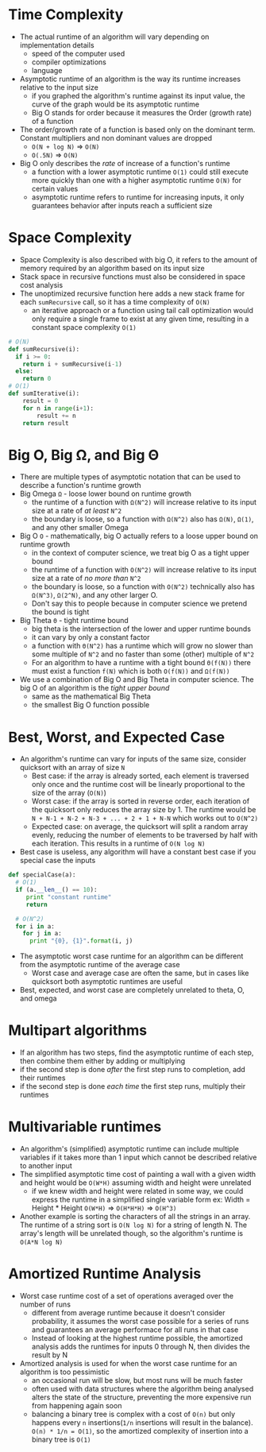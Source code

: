 # Time Complexity
- The actual runtime of an algorithm will vary depending on implementation details
  * speed of the computer used
  * compiler optimizations
  * language
- Asymptotic runtime of an algorithm is the way its runtime increases relative to the input size
  * if you graphed the algorithm's runtime against its input value, the curve of the graph would be its asymptotic runtime
  * Big O stands for order because it measures the Order (growth rate) of a function
- The order/growth rate of a function is based only on the dominant term. Constant multipliers and non dominant values are dropped
  * `O(N + log N)` => `O(N)`
  * `O(.5N)` => `O(N)`
- Big O only describes the _rate_ of increase of a function's runtime
  * a function with a lower asymptotic runtime `O(1)` could still execute more quickly than one with a higher asymptotic runtime  `O(N)` for certain values
  * asymptotic runtime refers to runtime for increasing inputs, it only guarantees behavior after inputs reach a sufficient size

# Space Complexity
- Space Complexity is also described with big O, it refers to the amount of memory required by an algorithm based on its input size
- Stack space in recursive functions must also be considered in space cost analysis
- The unoptimized recursive function here adds a new stack frame for each `sumRecursive` call, so it has a time complexity of `O(N)`
  * an iterative approach or a function using tail call optimization would only require a single frame to exist at any given time, resulting in a constant space complexity `O(1)`
```python
# O(N)
def sumRecursive(i):
  if i >= 0:
    return i + sumRecursive(i-1)
  else:
    return 0
# O(1)
def sumIterative(i):
    result = 0
    for n in range(i+1):
        result += n
    return result
```

# Big O, Big Ω, and Big Θ
- There are multiple types of asymptotic notation that can be used to describe a function's runtime growth
- Big Omega `Ω` - loose lower bound on runtime growth
  * the runtime of a function with `Ω(N^2)` will increase relative to its input size at a rate of _at least_ `N^2`
  * the boundary is loose, so a function with `Ω(N^2)` also has `Ω(N)`, `Ω(1)`, and any other smaller Omega
- Big O `O` - mathematically, big O actually refers to a loose upper bound on runtime growth
  * in the context of computer science, we treat big O as a tight upper bound
  * the runtime of a function with `O(N^2)` will increase relative to its input size at a rate of _no more than_ `N^2`
  * the boundary is loose, so a function with `O(N^2)` technically also has `Ω(N^3)`, `Ω(2^N)`, and any other larger O.
  * Don't say this to people because in computer science we pretend the bound is tight
- Big Theta `Θ` - tight runtime bound
  * big theta is the intersection of the lower and upper runtime bounds
  * it can vary by only a constant factor
  * a function with `Θ(N^2)` has a runtime which will grow no slower than some multiple of `N^2` and no faster than some (other) multiple of `N^2`
  * For an algorithm to have a runtime with a tight bound `Θ(f(N))` there must exist a function `f(N)` which is both `O(f(N))` and `Ω(f(N))`
- We use a combination of Big O and Big Theta in computer science. The big O of an algorithm is the _tight upper bound_
  * same as the mathematical Big Theta
  * the smallest Big O function possible

# Best, Worst, and Expected Case
- An algorithm's runtime can vary for inputs of the same size, consider quicksort with an array of size `N`
  * Best case: if the array is already sorted, each element is traversed only once and the runtime cost will be linearly proportional to the size of the array (`O(N)`)
  * Worst case: if the array is sorted in reverse order, each iteration of the quicksort only reduces the array size by 1. The runtime would be `N + N-1 + N-2 + N-3 + ... + 2 + 1 + N-N` which works out to `O(N^2)`
  * Expected case: on average, the quicksort will split a random array evenly, reducing the number of elements to be traversed by half with each iteration. This results in a runtime of `O(N log N)`
- Best case is useless, any algorithm will have a constant best case if you special case the inputs
```python
def specialCase(a):
  # O(1)
  if (a.__len__() == 10):
     print "constant runtime"
     return

  # O(N^2)
  for i in a:
    for j in a:
      print "{0}, {1}".format(i, j)
```
- The asymptotic worst case runtime for an algorithm can be different from the asymptotic runtime of the average case
  * Worst case and average case are often the same, but in cases like quicksort both asymptotic runtimes are useful
- Best, expected, and worst case are completely unrelated to theta, O, and omega

# Multipart algorithms
- If an algorithm has two steps, find the asymptotic runtime of each step, then combine them either by adding or multiplying
- if the second step is done _after_ the first step runs to completion, add their runtimes
- if the second step is done _each time_ the first step runs, multiply their runtimes

# Multivariable runtimes
- An algorithm's (simplified) asymptotic runtime can include multiple variables if it takes more than 1 input which cannot be described relative to another input
- The simplified asymptotic time cost of painting a wall with a given width and height would be `O(W*H)` assuming width and height were unrelated
  * if we knew width and height were related in some way, we could express the runtime in a simplified single variable form
  ex: Width = Height * Height
  `O(W*H)` =>  `O(H*H*H)` => `O(H^3)`
- Another example is sorting the characters of all the strings in an array. The runtime of a string sort is `O(N log N)` for a string of length N. The array's length will be unrelated though, so the algorithm's runtime is `O(A*N log N)`

# Amortized Runtime Analysis
- Worst case runtime cost of a set of operations averaged over the number of runs
  * different from average runtime because it doesn't consider probability, it assumes the worst case possible for a series of runs and guarantees an average performace for all runs in that case
  * Instead of looking at the highest runtime possible, the amortized analysis adds the runtimes for inputs 0 through N, then divides the result by N
- Amortized analysis is used for when the worst case runtime for an algorithm is too pessimistic
  * an occasional run will be slow, but most runs will be much faster
  * often used with data structures where the algorithm being analysed alters the state of the structure, preventing the more expensive run from happening again soon
  * balancing a binary tree is complex with a cost of `O(n)` but only happens every `n` insertions(`1/n` insertions will result in the balance). `O(n) * 1/n = O(1)`, so the amortized complexity of insertion into a binary tree is `O(1)`
